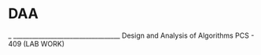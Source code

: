 <h1> DAA
</h1>_
__________________________________
Design and Analysis of Algorithms
PCS - 409 (LAB WORK)

